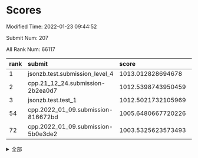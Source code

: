 # Scores

Modified Time: 2022-01-23 09:44:52

Submit Num: 207

All Rank Num: 66117

| rank |               submit               |       score        |       sigma        | pk_num |
| :--- | :--------------------------------- | :----------------- | :----------------- | :----- |
| 1    | jsonzb.test.submission_level_4     | 1013.012828694678  | 0.802334535332872  | 1279   |
| 2    | cpp.21_12_24.submission-2b2ea0d7   | 1012.5398743950459 | 0.812451057279365  | 1278   |
| 3    | jsonzb.test.test_1                 | 1012.5021732105969 | 0.792403882798446  | 1276   |
| 54   | cpp.2022_01_09.submission-816672bd | 1005.6480667720226 | 0.7500657731107063 | 1283   |
| 72   | cpp.2022_01_09.submission-5b0e3de2 | 1003.5325623573493 | 0.7049456192759674 | 1273   |


<details>
<summary>全部</summary>

| rank |                 submit                 |       score        |       sigma        | pk_num |
| :--- | :------------------------------------- | :----------------- | :----------------- | :----- |
| 1    | jsonzb.test.submission_level_4         | 1013.012828694678  | 0.802334535332872  | 1279   |
| 2    | cpp.21_12_24.submission-2b2ea0d7       | 1012.5398743950459 | 0.812451057279365  | 1278   |
| 3    | jsonzb.test.test_1                     | 1012.5021732105969 | 0.792403882798446  | 1276   |
| 4    | gobigger.level_3.submission_level_3_15 | 1011.8338572361674 | 0.7891671293767177 | 1273   |
| 5    | gobigger.level_3.submission_level_3_26 | 1011.505158573347  | 0.7697106420342033 | 1282   |
| 6    | gobigger.level_3.submission_level_3_35 | 1011.4817069867003 | 0.772183760812673  | 1280   |
| 7    | gobigger.level_3.submission_level_3_49 | 1011.4814874779823 | 0.7815905465573519 | 1275   |
| 8    | gobigger.level_3.submission_level_3_4  | 1011.3255814321737 | 0.7926539672947679 | 1275   |
| 9    | gobigger.level_3.submission_level_3_32 | 1011.2071590600734 | 0.7880268770274939 | 1276   |
| 10   | gobigger.level_3.submission_level_3_37 | 1011.1818788264187 | 0.7764078583429416 | 1277   |
| 11   | gobigger.level_3.submission_level_3_29 | 1010.8819750278744 | 0.758778447651322  | 1279   |
| 12   | gobigger.level_3.submission_level_3_21 | 1010.880506792372  | 0.7764377261500107 | 1277   |
| 13   | gobigger.level_3.submission_level_3_43 | 1010.7733045971023 | 0.7544621970553466 | 1279   |
| 14   | gobigger.level_3.submission_level_3_10 | 1010.58707012529   | 0.7699021246711915 | 1279   |
| 15   | gobigger.level_3.submission_level_3_8  | 1010.5575539186561 | 0.7490414500810394 | 1276   |
| 16   | gobigger.level_3.submission_level_3_36 | 1010.5570536079415 | 0.7814203261596826 | 1277   |
| 17   | gobigger.level_3.submission_level_3_38 | 1010.5360856631587 | 0.7508488377946294 | 1280   |
| 18   | gobigger.level_3.submission_level_3_48 | 1010.5203467659686 | 0.7704028817377988 | 1277   |
| 19   | gobigger.level_3.submission_level_3_34 | 1010.4494813280005 | 0.7864101312282812 | 1276   |
| 20   | gobigger.level_3.submission_level_3_46 | 1010.2869045939575 | 0.7454599569410524 | 1279   |
| 21   | gobigger.level_3.submission_level_3_22 | 1010.2853710138402 | 0.7637350380781245 | 1280   |
| 22   | gobigger.level_3.submission_level_3_23 | 1010.2367169550516 | 0.7662796629021424 | 1278   |
| 23   | gobigger.level_3.submission_level_3_47 | 1009.9251863176214 | 0.7729234390101039 | 1279   |
| 24   | gobigger.level_3.submission_level_3_28 | 1009.8922360743284 | 0.7340727541358812 | 1285   |
| 25   | gobigger.level_3.submission_level_3_9  | 1009.888852455901  | 0.7563704265729924 | 1278   |
| 26   | gobigger.level_3.submission_level_3_5  | 1009.8706424563692 | 0.7666195016214922 | 1282   |
| 27   | gobigger.level_3.submission_level_3_33 | 1009.8578447395729 | 0.7628072298688334 | 1269   |
| 28   | gobigger.level_3.submission_level_3_11 | 1009.8573953573147 | 0.7445882701767487 | 1278   |
| 29   | gobigger.level_3.submission_level_3_41 | 1009.8056470742579 | 0.7399222461090896 | 1276   |
| 30   | gobigger.level_3.submission_level_3_31 | 1009.7170858979387 | 0.7266453975390709 | 1273   |
| 31   | gobigger.level_3.submission_level_3_2  | 1009.6943701021215 | 0.762936799167407  | 1279   |
| 32   | gobigger.level_3.submission_level_3_18 | 1009.6900823719367 | 0.7800143602473161 | 1278   |
| 33   | gobigger.level_3.submission_level_3_40 | 1009.6531146238955 | 0.755836555687699  | 1279   |
| 34   | gobigger.level_3.submission_level_3_14 | 1009.6063828916969 | 0.7459645069098294 | 1281   |
| 35   | gobigger.level_3.submission_level_3_30 | 1009.5543448828828 | 0.7619724466753974 | 1281   |
| 36   | gobigger.level_3.submission_level_3_39 | 1009.53197215996   | 0.7700598931447454 | 1282   |
| 37   | gobigger.level_3.submission_level_3_6  | 1009.502402108944  | 0.7591179660506069 | 1276   |
| 38   | gobigger.level_3.submission_level_3_19 | 1009.4630538131308 | 0.7491555045252888 | 1277   |
| 39   | gobigger.level_3.submission_level_3_24 | 1009.3738045827067 | 0.7550872387075386 | 1279   |
| 40   | gobigger.level_3.submission_level_3_12 | 1009.3643176764092 | 0.7604399683732133 | 1279   |
| 41   | gobigger.level_3.submission_level_3_44 | 1009.3190968451926 | 0.7454860972118826 | 1276   |
| 42   | gobigger.level_3.submission_level_3_45 | 1009.276180205509  | 0.7569412272142593 | 1278   |
| 43   | gobigger.level_3.submission_level_3_25 | 1009.2341930655306 | 0.7591747404931761 | 1274   |
| 44   | gobigger.level_3.submission_level_3_13 | 1009.2023231930472 | 0.7555112536228857 | 1280   |
| 45   | gobigger.level_3.submission_level_3_1  | 1009.132884887896  | 0.7453551968730534 | 1280   |
| 46   | gobigger.level_3.submission_level_3_20 | 1009.0961085344751 | 0.7514080124128204 | 1274   |
| 47   | gobigger.level_3.submission_level_3_0  | 1009.0936031897063 | 0.7555450122594644 | 1278   |
| 48   | gobigger.level_3.submission_level_3_3  | 1009.0748495818234 | 0.737809887137435  | 1279   |
| 49   | gobigger.level_3.submission_level_3_16 | 1009.0603804986742 | 0.7812430654019669 | 1281   |
| 50   | gobigger.level_3.submission_level_3_17 | 1008.9842767481442 | 0.7456425882614114 | 1278   |
| 51   | gobigger.level_3.submission_level_3_7  | 1008.8391885866249 | 0.7402107040991134 | 1273   |
| 52   | gobigger.level_3.submission_level_3_42 | 1008.6709148277774 | 0.7439445407979428 | 1277   |
| 53   | gobigger.level_3.submission_level_3_27 | 1007.6866483016295 | 0.7555970191671333 | 1277   |
| 54   | cpp.2022_01_09.submission-816672bd     | 1005.6480667720226 | 0.7500657731107063 | 1283   |
| 55   | gobigger.level_1.submission_level_1_23 | 1004.7260528067577 | 0.7225754691495665 | 1277   |
| 56   | gobigger.level_1.submission_level_1_3  | 1004.4109031636606 | 0.7284488279827734 | 1279   |
| 57   | gobigger.level_1.submission_level_1_39 | 1004.2928379097945 | 0.7268792728266267 | 1282   |
| 58   | gobigger.level_1.submission_level_1_5  | 1004.2807630440194 | 0.7167533544587084 | 1279   |
| 59   | gobigger.level_1.submission_level_1_11 | 1004.2783343024107 | 0.7216752449698856 | 1273   |
| 60   | gobigger.level_1.submission_level_1_43 | 1004.0663978436683 | 0.7101271182029044 | 1281   |
| 61   | gobigger.level_1.submission_level_1_9  | 1003.9923125466426 | 0.7291619041365169 | 1276   |
| 62   | gobigger.level_1.submission_level_1_12 | 1003.9901221025533 | 0.7134457583782705 | 1277   |
| 63   | gobigger.level_1.submission_level_1_6  | 1003.9899172456307 | 0.7190103765513308 | 1278   |
| 64   | gobigger.level_1.submission_level_1_46 | 1003.7780055089123 | 0.7124517610541504 | 1281   |
| 65   | gobigger.level_1.submission_level_1_24 | 1003.7638525389328 | 0.7048492239266273 | 1280   |
| 66   | gobigger.level_1.submission_level_1_48 | 1003.6867982735258 | 0.7155222519786992 | 1279   |
| 67   | gobigger.level_1.submission_level_1_28 | 1003.6711936021519 | 0.7146996360249132 | 1277   |
| 68   | gobigger.level_1.submission_level_1_35 | 1003.6529362340667 | 0.7092675909951975 | 1273   |
| 69   | gobigger.level_1.submission_level_1_13 | 1003.6437605219685 | 0.7194478035967212 | 1277   |
| 70   | gobigger.level_1.submission_level_1_40 | 1003.6259641678355 | 0.7087476005803051 | 1281   |
| 71   | gobigger.level_1.submission_level_1_31 | 1003.6174425261889 | 0.7193010829274059 | 1277   |
| 72   | cpp.2022_01_09.submission-5b0e3de2     | 1003.5325623573493 | 0.7049456192759674 | 1273   |
| 73   | gobigger.level_1.submission_level_1_26 | 1003.4868975054142 | 0.7128111724517794 | 1281   |
| 74   | gobigger.level_1.submission_level_1_7  | 1003.4580706809762 | 0.705781802130193  | 1272   |
| 75   | gobigger.level_1.submission_level_1_21 | 1003.4307266192984 | 0.7118390080895075 | 1280   |
| 76   | gobigger.level_1.submission_level_1_30 | 1003.41440362397   | 0.7180973623990616 | 1277   |
| 77   | gobigger.level_1.submission_level_1_32 | 1003.3806077381163 | 0.7139185614021617 | 1278   |
| 78   | gobigger.level_1.submission_level_1_14 | 1003.2871863888631 | 0.7283750884813012 | 1277   |
| 79   | gobigger.level_1.submission_level_1_33 | 1003.2803817328527 | 0.7150056615661682 | 1274   |
| 80   | gobigger.level_1.submission_level_1_1  | 1003.2409003422097 | 0.7155636821099738 | 1276   |
| 81   | gobigger.level_1.submission_level_1_10 | 1003.2406068333581 | 0.7252296257068657 | 1275   |
| 82   | gobigger.level_1.submission_level_1_0  | 1003.1860334366432 | 0.6995996553320939 | 1276   |
| 83   | gobigger.level_1.submission_level_1_38 | 1003.1767290828967 | 0.7126162905645601 | 1281   |
| 84   | gobigger.level_1.submission_level_1_16 | 1003.1727874135504 | 0.7196575930747254 | 1281   |
| 85   | gobigger.level_1.submission_level_1_20 | 1003.1578221781243 | 0.7170611274985057 | 1276   |
| 86   | gobigger.level_1.submission_level_1_25 | 1003.1562395577312 | 0.7198908169966394 | 1281   |
| 87   | gobigger.level_1.submission_level_1_17 | 1003.1315577325491 | 0.7166298878310687 | 1278   |
| 88   | gobigger.level_1.submission_level_1_15 | 1003.0208501752354 | 0.699983734089103  | 1283   |
| 89   | gobigger.level_1.submission_level_1_42 | 1003.0059859593119 | 0.7122379662531998 | 1276   |
| 90   | gobigger.level_1.submission_level_1_45 | 1002.9612190682834 | 0.7144656103114839 | 1279   |
| 91   | gobigger.level_1.submission_level_1_29 | 1002.9237910990753 | 0.7100622185853327 | 1275   |
| 92   | gobigger.level_1.submission_level_1_2  | 1002.702321914276  | 0.7114069740216353 | 1275   |
| 93   | gobigger.level_1.submission_level_1_19 | 1002.6937393756382 | 0.7029110618907659 | 1276   |
| 94   | gobigger.level_1.submission_level_1_18 | 1002.5957287923405 | 0.7118478936170267 | 1281   |
| 95   | gobigger.level_1.submission_level_1_47 | 1002.5302211581707 | 0.7202752319665494 | 1281   |
| 96   | gobigger.level_1.submission_level_1_4  | 1002.5228642402268 | 0.7189303835524502 | 1275   |
| 97   | gobigger.level_1.submission_level_1_44 | 1002.5218065676274 | 0.7079368349991331 | 1275   |
| 98   | gobigger.level_1.submission_level_1_27 | 1002.4204900925678 | 0.7084686202923626 | 1278   |
| 99   | gobigger.level_1.submission_level_1_36 | 1002.3935293139533 | 0.7130797984289146 | 1279   |
| 100  | gobigger.level_1.submission_level_1_34 | 1002.3687853864702 | 0.7231088594842334 | 1283   |
| 101  | gobigger.level_1.submission_level_1_22 | 1002.3592689264798 | 0.7012749092489441 | 1279   |
| 102  | gobigger.level_1.submission_level_1_41 | 1002.2494980169183 | 0.7149447943391386 | 1281   |
| 103  | gobigger.level_1.submission_level_1_37 | 1002.185243674687  | 0.699577137384897  | 1280   |
| 104  | gobigger.level_1.submission_level_1_49 | 1002.1684955866604 | 0.7049608211654105 | 1275   |
| 105  | gobigger.level_1.submission_level_1_8  | 1002.1359132763896 | 0.7075164672456097 | 1276   |
| 106  | gobigger.random.submission_random_33   | 996.8073488320568  | 0.7160486190132579 | 1277   |
| 107  | gobigger.random.submission_random_36   | 996.7698829794198  | 0.7186652075679313 | 1277   |
| 108  | gobigger.random.submission_random_40   | 996.7514260941596  | 0.7085889732031768 | 1281   |
| 109  | gobigger.random.submission_random_47   | 996.6481183350612  | 0.7104892595830069 | 1278   |
| 110  | gobigger.random.submission_random_5    | 996.6077716706096  | 0.7043842539117822 | 1283   |
| 111  | gobigger.random.submission_random_28   | 996.5495353404561  | 0.7144616186785877 | 1275   |
| 112  | gobigger.random.submission_random_1    | 996.5381826845746  | 0.7059954301711144 | 1277   |
| 113  | gobigger.random.submission_random_27   | 996.5380916586234  | 0.6967244761256147 | 1278   |
| 114  | gobigger.random.submission_random_16   | 996.407290986673   | 0.7310559853111195 | 1280   |
| 115  | gobigger.random.submission_random_37   | 996.4049253902082  | 0.7285895258757876 | 1279   |
| 116  | gobigger.random.submission_random_45   | 996.3941816888546  | 0.7184453081683732 | 1282   |
| 117  | gobigger.random.submission_random_30   | 996.3395781315123  | 0.7106173018644086 | 1275   |
| 118  | gobigger.random.submission_random_35   | 996.2302318558794  | 0.7089338316713012 | 1280   |
| 119  | gobigger.random.submission_random_42   | 996.1768644777131  | 0.7023859483716212 | 1280   |
| 120  | gobigger.random.submission_random_9    | 996.1556342573302  | 0.7268921016556058 | 1278   |
| 121  | gobigger.random.submission_random_13   | 996.1537934097754  | 0.7133703541147935 | 1274   |
| 122  | gobigger.random.submission_random_25   | 996.0888759304225  | 0.6976975969300663 | 1274   |
| 123  | gobigger.random.submission_random_14   | 996.0807915182467  | 0.7137166828879628 | 1277   |
| 124  | gobigger.random.submission_random_31   | 996.0805005070498  | 0.7090057305747679 | 1278   |
| 125  | gobigger.random.submission_random_32   | 996.0522363399425  | 0.7058349273120831 | 1279   |
| 126  | gobigger.random.submission_random_8    | 995.965246024039   | 0.7154452138263718 | 1280   |
| 127  | gobigger.random.submission_random_4    | 995.9568847976851  | 0.7192147155584077 | 1274   |
| 128  | gobigger.random.submission_random_48   | 995.9151315132942  | 0.716835945645275  | 1275   |
| 129  | gobigger.random.submission_random_44   | 995.9052543249993  | 0.7139912765323968 | 1271   |
| 130  | gobigger.random.submission_random_46   | 995.8852752891746  | 0.7037624680553448 | 1269   |
| 131  | gobigger.random.submission_random_12   | 995.8563219135062  | 0.7132658586248305 | 1274   |
| 132  | gobigger.random.submission_random_43   | 995.8033792304326  | 0.7140657411023298 | 1275   |
| 133  | gobigger.random.submission_random_38   | 995.7336925563839  | 0.7067901562915314 | 1277   |
| 134  | gobigger.random.submission_random_24   | 995.6503489361891  | 0.7195176350492521 | 1277   |
| 135  | gobigger.random.submission_random_6    | 995.6229710770474  | 0.6977721143602759 | 1279   |
| 136  | gobigger.random.submission_random_20   | 995.6071290684021  | 0.703694687479895  | 1273   |
| 137  | gobigger.random.submission_random_22   | 995.5922226443062  | 0.7045054911031278 | 1272   |
| 138  | gobigger.random.submission_random_15   | 995.5660178626617  | 0.7166507307487077 | 1275   |
| 139  | gobigger.random.submission_random_18   | 995.5295378639652  | 0.7150580513842105 | 1278   |
| 140  | gobigger.random.submission_random_19   | 995.494413907113   | 0.726020393605102  | 1274   |
| 141  | gobigger.random.submission_random_3    | 995.4942491981069  | 0.706958915891236  | 1278   |
| 142  | gobigger.random.submission_random_26   | 995.4469779740355  | 0.6961119735045725 | 1278   |
| 143  | gobigger.random.submission_random_0    | 995.2654573310186  | 0.7186067432780894 | 1279   |
| 144  | gobigger.random.submission_random_21   | 995.200924634166   | 0.7247127752148002 | 1278   |
| 145  | gobigger.random.submission_random_34   | 995.1613957689971  | 0.7167273662352306 | 1273   |
| 146  | gobigger.random.submission_random_10   | 995.0682391269997  | 0.7163797873416204 | 1274   |
| 147  | gobigger.random.submission_random_23   | 995.0658642482831  | 0.7139645721915195 | 1285   |
| 148  | gobigger.random.submission_random_39   | 995.0322305974328  | 0.7132957567636078 | 1275   |
| 149  | gobigger.random.submission_random_2    | 995.0058980950544  | 0.7257285941941908 | 1283   |
| 150  | gobigger.random.submission_random_17   | 994.9565301873023  | 0.7204333422678824 | 1275   |
| 151  | gobigger.random.submission_random_49   | 994.8928538330387  | 0.7201134357619089 | 1277   |
| 152  | gobigger.random.submission_random_11   | 994.8669731126766  | 0.7278344644115584 | 1279   |
| 153  | gobigger.random.submission_random_7    | 994.8295337249674  | 0.7005020827375763 | 1276   |
| 154  | gobigger.random.submission_random_41   | 994.7751424062851  | 0.7098443960414154 | 1283   |
| 155  | gobigger.random.submission_random_29   | 994.7486303901601  | 0.7216661113453808 | 1278   |
| 156  | gobigger.level_2.submission_level_2_17 | 993.5293113413035  | 0.7356134167617541 | 1279   |
| 157  | gobigger.level_2.submission_level_2_12 | 993.4633540485842  | 0.7402791598998524 | 1280   |
| 158  | gobigger.level_2.submission_level_2_26 | 993.4232805746291  | 0.7390980052996956 | 1278   |
| 159  | gobigger.level_2.submission_level_2_30 | 993.2878856419977  | 0.7401529848561268 | 1281   |
| 160  | gobigger.level_2.submission_level_2_5  | 993.223474633903   | 0.7273421849757861 | 1276   |
| 161  | gobigger.level_2.submission_level_2_25 | 993.2221176842024  | 0.7291681954333336 | 1271   |
| 162  | gobigger.level_2.submission_level_2_2  | 993.0154172207868  | 0.7458651499540928 | 1278   |
| 163  | gobigger.level_2.submission_level_2_20 | 993.0047558693758  | 0.7355861729802418 | 1279   |
| 164  | gobigger.level_2.submission_level_2_34 | 992.9026881468953  | 0.7306990229204767 | 1275   |
| 165  | gobigger.level_2.submission_level_2_38 | 992.8124810817984  | 0.7355864141793642 | 1275   |
| 166  | gobigger.level_2.submission_level_2_13 | 992.7730852507653  | 0.734788005152169  | 1277   |
| 167  | gobigger.level_2.submission_level_2_0  | 992.7559220939266  | 0.7385568332141745 | 1274   |
| 168  | gobigger.level_2.submission_level_2_16 | 992.7296513643969  | 0.74330691833356   | 1276   |
| 169  | gobigger.level_2.submission_level_2_39 | 992.6897357662706  | 0.7487738228752934 | 1282   |
| 170  | gobigger.level_2.submission_level_2_49 | 992.6872411468091  | 0.7357017667631223 | 1277   |
| 171  | gobigger.level_2.submission_level_2_32 | 992.6186491651125  | 0.7440132927912816 | 1274   |
| 172  | gobigger.level_2.submission_level_2_21 | 992.531694954699   | 0.7540974007779189 | 1274   |
| 173  | gobigger.level_2.submission_level_2_14 | 992.4752081929585  | 0.7426044344866336 | 1279   |
| 174  | gobigger.level_2.submission_level_2_47 | 992.3697102039758  | 0.745068871514163  | 1276   |
| 175  | gobigger.level_2.submission_level_2_36 | 992.2305031104087  | 0.7571033338154325 | 1283   |
| 176  | gobigger.level_2.submission_level_2_1  | 992.2304496948105  | 0.7441826067028846 | 1283   |
| 177  | gobigger.level_2.submission_level_2_11 | 992.1631645212278  | 0.7669665662204004 | 1279   |
| 178  | gobigger.level_2.submission_level_2_3  | 992.1310984010746  | 0.7405008419200971 | 1275   |
| 179  | gobigger.level_2.submission_level_2_42 | 992.1214002747515  | 0.7355967741714325 | 1276   |
| 180  | gobigger.level_2.submission_level_2_27 | 992.0974689479012  | 0.7353966957948351 | 1274   |
| 181  | gobigger.level_2.submission_level_2_10 | 992.0517688656947  | 0.7341313515010423 | 1276   |
| 182  | gobigger.level_2.submission_level_2_31 | 992.0405858690183  | 0.7439738561288448 | 1281   |
| 183  | gobigger.level_2.submission_level_2_45 | 992.0127720824071  | 0.7450697178546738 | 1275   |
| 184  | gobigger.level_2.submission_level_2_37 | 991.9874776763302  | 0.7382363992007394 | 1281   |
| 185  | gobigger.level_2.submission_level_2_28 | 991.9341268615389  | 0.7490525951701805 | 1279   |
| 186  | gobigger.level_2.submission_level_2_23 | 991.7271260372098  | 0.7411806718060545 | 1282   |
| 187  | gobigger.level_2.submission_level_2_24 | 991.703581168397   | 0.758204563634887  | 1282   |
| 188  | gobigger.level_2.submission_level_2_44 | 991.507488096521   | 0.7392544203853212 | 1278   |
| 189  | gobigger.level_2.submission_level_2_8  | 991.4662155422645  | 0.7604797697647105 | 1280   |
| 190  | gobigger.level_2.submission_level_2_9  | 991.4626476016932  | 0.7432880092557235 | 1279   |
| 191  | gobigger.level_2.submission_level_2_7  | 991.4515881607664  | 0.7574994726250232 | 1280   |
| 192  | gobigger.level_2.submission_level_2_18 | 991.4370597619753  | 0.7459165698465574 | 1270   |
| 193  | gobigger.level_2.submission_level_2_46 | 991.43463324127    | 0.7430634624953784 | 1276   |
| 194  | gobigger.level_2.submission_level_2_48 | 991.4119598272375  | 0.761152975995285  | 1283   |
| 195  | gobigger.level_2.submission_level_2_15 | 991.2966521926124  | 0.7592440470376572 | 1275   |
| 196  | gobigger.level_2.submission_level_2_19 | 991.2911190940605  | 0.7594329187664545 | 1281   |
| 197  | gobigger.level_2.submission_level_2_22 | 991.2785751868956  | 0.7576762206947113 | 1279   |
| 198  | gobigger.level_2.submission_level_2_35 | 991.26357188071    | 0.7585371206625753 | 1280   |
| 199  | gobigger.level_2.submission_level_2_43 | 991.2202140628256  | 0.7431943825009354 | 1282   |
| 200  | gobigger.level_2.submission_level_2_40 | 991.218342496462   | 0.7507414598532473 | 1277   |
| 201  | gobigger.level_2.submission_level_2_4  | 991.193720748356   | 0.750845406405741  | 1275   |
| 202  | gobigger.level_2.submission_level_2_6  | 990.9865104716599  | 0.7615080640916426 | 1276   |
| 203  | gobigger.level_2.submission_level_2_41 | 990.9431450491032  | 0.7465831737280896 | 1275   |
| 204  | gobigger.level_2.submission_level_2_29 | 990.7833844187626  | 0.7537246283819011 | 1273   |
| 205  | gobigger.level_2.submission_level_2_33 | 990.5365039422422  | 0.7752695954658636 | 1278   |
| 206  | gobigger.none.submission_none_1        | 977.7050823771906  | 1.3923241588907127 | 1279   |
| 207  | gobigger.none.submission_none_0        | 976.0063667199134  | 1.4376905389098187 | 1275   |

</details>